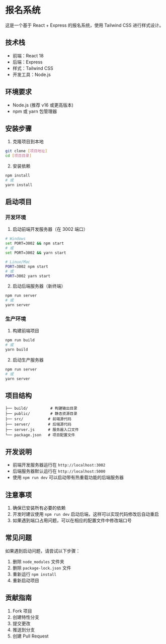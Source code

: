 # 报名系统

这是一个基于 React + Express 的报名系统，使用 Tailwind CSS 进行样式设计。

## 技术栈

- 前端：React 18
- 后端：Express
- 样式：Tailwind CSS
- 开发工具：Node.js

## 环境要求

- Node.js (推荐 v16 或更高版本)
- npm 或 yarn 包管理器

## 安装步骤

1. 克隆项目到本地

```bash
git clone [项目地址]
cd [项目目录]
```

2. 安装依赖

```bash
npm install
# 或
yarn install
```

## 启动项目

### 开发环境

1. 启动前端开发服务器（在 3002 端口）

```bash
# Windows
set PORT=3002 && npm start
# 或
set PORT=3002 && yarn start

# Linux/Mac
PORT=3002 npm start
# 或
PORT=3002 yarn start
```

2. 启动后端服务器（新终端）

```bash
npm run server
# 或
yarn server
```

### 生产环境

1. 构建前端项目

```bash
npm run build
# 或
yarn build
```

2. 启动生产服务器

```bash
npm run server
# 或
yarn server
```

## 项目结构

```
├── build/          # 构建输出目录
├── public/         # 静态资源目录
├── src/           # 前端源代码
├── server/        # 后端源代码
├── server.js      # 服务器入口文件
└── package.json   # 项目配置文件
```

## 开发说明

- 前端开发服务器运行在 `http://localhost:3002`
- 后端服务器默认运行在 `http://localhost:5000`
- 使用 `npm run dev` 可以启动带有热重载功能的后端服务器

## 注意事项

1. 确保已安装所有必要的依赖
2. 开发时建议使用 `npm run dev` 启动后端，这样可以实现代码修改后自动重启
3. 如果遇到端口占用问题，可以在相应的配置文件中修改端口号

## 常见问题

如果遇到启动问题，请尝试以下步骤：

1. 删除 `node_modules` 文件夹
2. 删除 `package-lock.json` 文件
3. 重新运行 `npm install`
4. 重新启动项目

## 贡献指南

1. Fork 项目
2. 创建特性分支
3. 提交更改
4. 推送到分支
5. 创建 Pull Request
